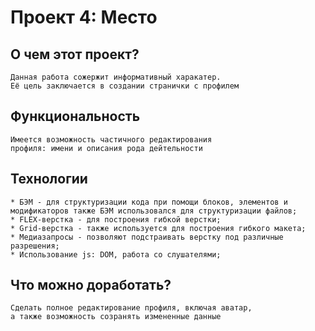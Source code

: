 # Проект 4: Место

## О чем этот проект?
	Данная работа сожержит информативный харакатер.
	Её цель заключается в создании странички с профилем

## Функциональность
	Имеется возможность частичного редактирования
	профиля: имени и описания рода дейтельности

## Технологии
	* БЭМ - для структуризации кода при помощи блоков, элементов и модификаторов также БЭМ использовался для структуризации файлов; 
	* FLEX-верстка - для построения гибкой верстки;
	* Grid-верстка - также используется для построения гибкого макета;
	* Медиазапросы - позволяют подстраивать верстку под различные разрешения;
	* Использование js: DOM, работа со слушателями;

## Что можно доработать?
	Сделать полное редактирование профиля, включая аватар,
	а также возможность созранять измененные данные